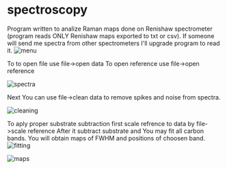 # spectroscopy
Program written to analize Raman maps done on Renishaw spectrometer (program reads ONLY Renishaw maps exported to txt or csv). If someone will send me spectra from other spectrometers I'll upgrade program to read it.
![menu](https://user-images.githubusercontent.com/10612928/61782121-cda93a00-ae05-11e9-8fce-52add35eaba1.png)

To to open file use file->open data
To open reference use file->open reference

![spectra](https://user-images.githubusercontent.com/10612928/61782762-ea923d00-ae06-11e9-8313-fc7621ddd8fa.png)

Next You can use file->clean data to remove spikes and noise from spectra.

![cleaning](https://user-images.githubusercontent.com/10612928/61782863-1f05f900-ae07-11e9-8a56-53114173fdf7.png)

To aply proper substrate subtraction first scale refrence to data by file->scale reference
After it subtract substrate and You may fit all carbon bands. You will obtain maps of FWHM and positions of choosen band.
![fitting](https://user-images.githubusercontent.com/10612928/61782377-38f30c00-ae06-11e9-9bd2-ec6eb1caa218.png)

![maps](https://user-images.githubusercontent.com/10612928/61782962-45c42f80-ae07-11e9-9110-1aaf7a96bb53.png)

